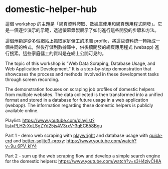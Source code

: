 # domestic-helper-hub

這個 workshop 的主題是「網頁資料爬取、數據庫使用和網頁應用程式開發」。它是一個逐步演示的示範，透過螢幕錄製展示了如何進行這些開發的步驟和方法。

這個示範是從多個網站上抓取家庭傭工的求職 profile，將這些資料統一轉換成一個共同的格式，然後存儲到數據庫中，供後續開發的網頁應用程式 (webapp) 進行搜索。這些家庭傭工的資料是在網上公開可見的。

The topic of this workshop is "Web Data Scraping, Database Usage, and Web Application Development." It is a step-by-step demonstration that showcases the process and methods involved in these development tasks through screen recording.

The demonstration focuses on scraping job profiles of domestic helpers from multiple websites. The data collected is then transformed into a unified format and stored in a database for future usage in a web application (webapp). The information regarding these domestic helpers is publicly available online.

Playlist:
https://www.youtube.com/playlist?list=PLH2rXoLSgZYd25js4V3rxV-3qEC658Bgu

Part 1 - demo web scraping with [playwright](https://github.com/microsoft/playwright) and database usage with [quick-erd](https://github.com/beenotung/quick-erd) and [better-sqlite3-proxy](https://github.com/beenotung/better-sqlite3-proxy):
https://www.youtube.com/watch?v=9u_6PV_klY4

Part 2 - sum up the web scraping flow and develop a simple search engine for the domestic helpers:
https://www.youtube.com/watch?v=s3H4ziyCHlA
